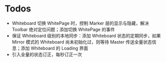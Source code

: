 # Todos

- Whiteboard 切换 WhitePage 时，控制 Marker 层的显示与隐藏，解决 Toolbar 绝对定位问题；添加切换 WhitePage 的事件
- 保证 Whiteboard 级别的本地同步：添加 Whiteboard 状态的定期同步，如果 Mirror 模式的 Whiteboard 尚未初始化过，则等待 Master 传送全量状态信息；添加 Whiteboard 的 Loading 界面
- 引入全量的状态订正，每秒订正一次
